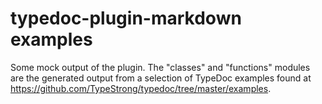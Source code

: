 
# typedoc-plugin-markdown examples

Some mock output of the plugin. The "classes" and "functions" modules are the generated output from a selection of TypeDoc examples found at https://github.com/TypeStrong/typedoc/tree/master/examples.

